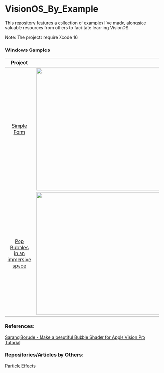 # VisionOS_By_Example

This repository features a collection of examples I've made, alongside valuable resources from others to facilitate learning VisionOS.

Note: The projects require Xcode 16 

### Windows Samples
  
|  Project            |               |
|    :----:           |    :----:     |
| [Simple Form](https://github.com/silvinaroldan/BirthDateForm/tree/main)       | <img src="https://github.com/user-attachments/assets/c42f5f00-602b-45a5-b44c-7892741d616f" width="600" height="400"> |
| [Pop Bubbles in an immersive space](https://github.com/silvinaroldan/Bubbles/tree/main)       | <img src="https://github.com/user-attachments/assets/1e7301a8-dc53-4e46-b3a9-330c6f1d79ee" width="600" height="400"> |


### References:
[Sarang Borude - Make a beautiful Bubble Shader for Apple Vision Pro Tutorial](https://www.youtube.com/watch?v=zk1u4nguamY)

### Repositories/Articles by Others:
[Particle Effects ](https://getstream.io/blog/visionos-particle-effects/)
